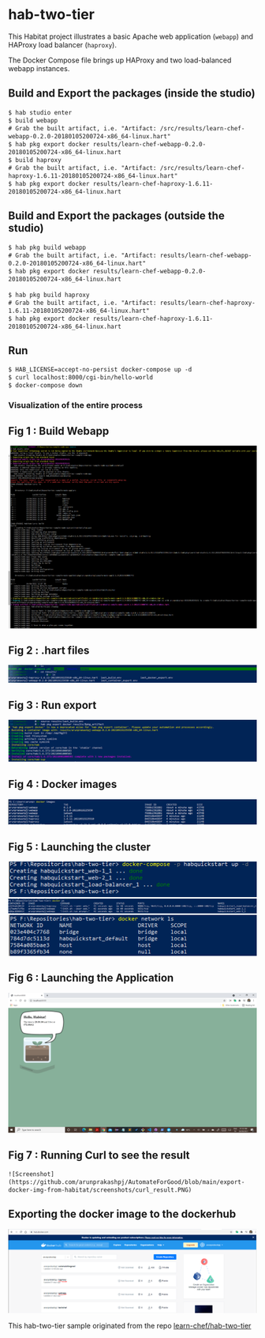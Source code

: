 # hab-two-tier

This Habitat project illustrates a basic Apache web application (`webapp`) and HAProxy load balancer (`haproxy`).

The Docker Compose file brings up HAProxy and two load-balanced webapp instances.

## Build and Export the packages (inside the studio)

```
$ hab studio enter
$ build webapp
# Grab the built artifact, i.e. "Artifact: /src/results/learn-chef-webapp-0.2.0-20180105200724-x86_64-linux.hart"
$ hab pkg export docker results/learn-chef-webapp-0.2.0-20180105200724-x86_64-linux.hart
$ build haproxy
# Grab the built artifact, i.e. "Artifact: /src/results/learn-chef-haproxy-1.6.11-20180105200724-x86_64-linux.hart"
$ hab pkg export docker results/learn-chef-haproxy-1.6.11-20180105200724-x86_64-linux.hart
```

## Build and Export the packages (outside the studio)

```
$ hab pkg build webapp
# Grab the built artifact, i.e. "Artifact: results/learn-chef-webapp-0.2.0-20180105200724-x86_64-linux.hart"
$ hab pkg export docker results/learn-chef-webapp-0.2.0-20180105200724-x86_64-linux.hart

$ hab pkg build haproxy
# Grab the built artifact, i.e. "Artifact: results/learn-chef-haproxy-1.6.11-20180105200724-x86_64-linux.hart"
$ hab pkg export docker results/learn-chef-haproxy-1.6.11-20180105200724-x86_64-linux.hart
```

## Run

```
$ HAB_LICENSE=accept-no-persist docker-compose up -d
$ curl localhost:8000/cgi-bin/hello-world
$ docker-compose down
```
  ###  Visualization of the entire process
  
  ## Fig 1 : Build Webapp
  ![Screenshot](https://github.com/arunprakashpj/AutomateForGood/blob/main/export-docker-img-from-habitat/screenshots/habitatbuild.PNG)

  ## Fig 2 : .hart files
  ![Screenshot](https://github.com/arunprakashpj/AutomateForGood/blob/main/export-docker-img-from-habitat/screenshots/hartfiles.PNG)
  
  ## Fig 3 : Run export
 ![Screenshot](https://github.com/arunprakashpj/AutomateForGood/blob/main/export-docker-img-from-habitat/screenshots/runexport.PNG)
 
  ## Fig 4 : Docker images
  ![Screenshot](https://github.com/arunprakashpj/AutomateForGood/blob/main/export-docker-img-from-habitat/screenshots/docker_images.PNG)
  
  ## Fig 5 : Launching the cluster
  
 ![Screenshot](https://github.com/arunprakashpj/AutomateForGood/blob/main/export-docker-img-from-habitat/screenshots/docker-compose.PNG)
 ![Screenshot](https://github.com/arunprakashpj/AutomateForGood/blob/main/export-docker-img-from-habitat/screenshots/docker_ps.PNG)
 ![Screenshot](https://github.com/arunprakashpj/AutomateForGood/blob/main/export-docker-img-from-habitat/screenshots/docker_network.PNG)
 
  ## Fig 6 : Launching the Application
  
  ![Screenshot](https://github.com/arunprakashpj/AutomateForGood/blob/main/export-docker-img-from-habitat/screenshots/apprunning.PNG)
  
  ## Fig 7 : Running Curl to see the result
    ![Screenshot](https://github.com/arunprakashpj/AutomateForGood/blob/main/export-docker-img-from-habitat/screenshots/curl_result.PNG)
    
 ## Exporting the docker image to the dockerhub
  ![Screenshot](https://github.com/arunprakashpj/AutomateForGood/blob/main/export-docker-img-from-habitat/screenshots/webapp_in_dockerhub.PNG)


 
This hab-two-tier sample  originated from the repo [learn-chef/hab-two-tier](https://github.com/learn-chef/hab-two-tier)
